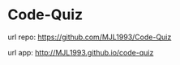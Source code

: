 # Code-Quiz

url repo: https://github.com/MJL1993/Code-Quiz

url app: http://MJL1993.github.io/code-quiz
